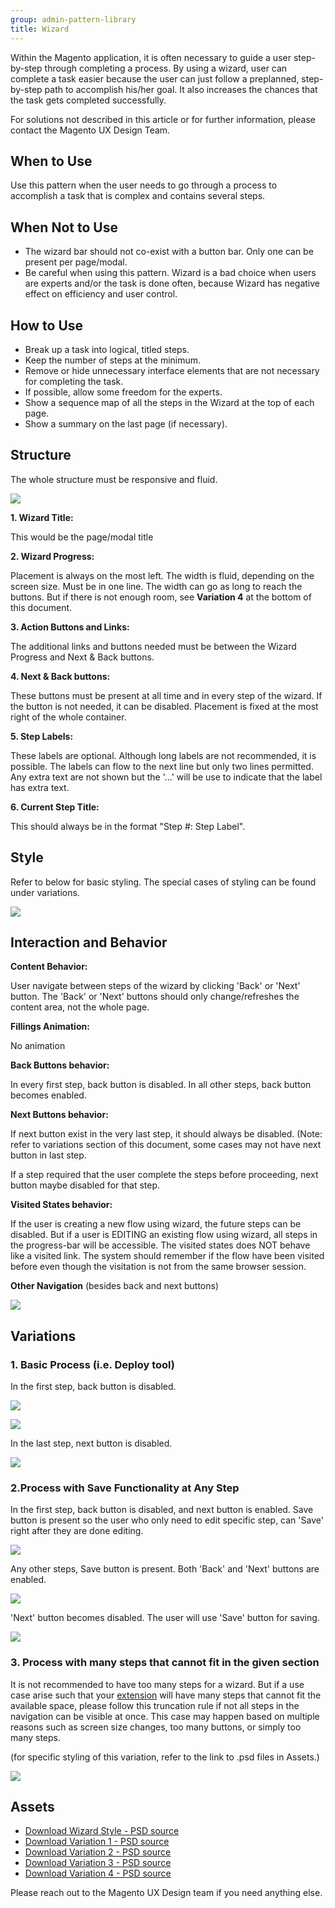 ```yaml
---
group: admin-pattern-library
title: Wizard
---
```

Within the Magento application, it is often necessary to guide a user step-by-step through completing a process. By using a wizard, user can complete a task easier because the user can just follow a preplanned, step-by-step path to accomplish his/her goal. It also increases the chances that the task gets completed successfully.

For solutions not described in this article or for further information, please contact the Magento UX Design Team.

## When to Use

Use this pattern when the user needs to go through a process to accomplish a task that is complex and contains several steps.

## When Not to Use

*  The wizard bar should not co-exist with a button bar. Only one can be present per page/modal.
*  Be careful when using this pattern. Wizard is a bad choice when users are experts and/or the task is done often, because Wizard has negative effect on efficiency and user control.

## How to Use

*  Break up a task into logical, titled steps.
*  Keep the number of steps at the minimum.
*  Remove or hide unnecessary interface elements that are not necessary for completing the task.
*  If possible, allow some freedom for the experts.
*  Show a sequence map of all the steps in the Wizard at the top of each page.
*  Show a summary on the last page (if necessary).

## Structure

The whole structure must be responsive and fluid.

![](img/structure-wizard.jpg)

**1. Wizard Title:**

This would be the page/modal title

**2. Wizard Progress:**

Placement is always on the most left. The width is fluid, depending on the screen size. Must be in one line. The width can go as long to reach the buttons. But if there is not enough room, see **Variation 4** at the bottom of this document.

**3. Action Buttons and Links:**

The additional links and buttons needed must be between the Wizard Progress and Next & Back buttons.

**4. Next & Back buttons:**

These buttons must be present at all time and in every step of the wizard. If the button is not needed, it can be disabled. Placement is fixed at the most right of the whole container.

**5. Step Labels:**

These labels are optional. Although long labels are not recommended, it is possible. The labels can flow to the next line but only two lines permitted. Any extra text are not shown but the '...' will be use to indicate that the label has extra text.

**6. Current Step Title:**

This should always be in the format "Step #: Step Label".

## Style

Refer to below for basic styling. The special cases of styling can be found under variations.

![](img/wizard-pattern-styles.jpg)

## Interaction and Behavior

**Content Behavior:**

User navigate between steps of the wizard by clicking 'Back' or 'Next' button.
The 'Back' or 'Next' buttons should only change/refreshes the content area, not the whole page.

**Fillings Animation:**

No animation

**Back Buttons behavior:**

In every first step, back button is disabled. In all other steps, back button becomes enabled.

**Next Buttons behavior:**

If next button exist in the very last step, it should always be disabled. (Note: refer to variations section of this document, some cases may not have next button in last step.

If a step required that the user complete the steps before proceeding, next button maybe disabled for that step.

**Visited States behavior:**

If the user is creating a new flow using wizard, the future steps can be disabled. But if a user is EDITING an existing flow using wizard, all steps in the progress-bar will be accessible. The visited states does NOT behave like a visited link. The system should remember if the flow have been visited before even though the visitation is not from the same browser session.

**Other Navigation** (besides back and next buttons)

![](img/wizard-pattern-behavior.jpg)

## Variations

### 1. Basic Process (i.e. Deploy tool)

In the first step, back button is disabled.

![](img/Variation1.1.png)

![](img/Variation1.2.png)

In the last step, next button is disabled.

![](img/Variation1.3.png)

### 2.Process with Save Functionality at Any Step

In the first step, back button is disabled, and next button is enabled. Save button is present so the user who only need to edit specific step, can 'Save' right after they are done editing.

![](img/Variation3.1.png)

Any other steps, Save button is present. Both 'Back' and 'Next' buttons are enabled.

![](img/Variation3.2.png)

'Next' button becomes disabled. The user will use 'Save' button for saving.

![](img/Variation3.3.png)

### 3. Process with many steps that cannot fit in the given section

It is not recommended to have too many steps for a wizard. But if a use case arise such that your [extension](https://glossary.magento.com/extension) will have many steps that cannot fit the available space, please follow this truncation rule if not all steps in the navigation can be visible at once. This case may happen based on multiple reasons such as screen size changes, too many buttons, or simply too many steps.

(for specific styling of this variation, refer to the link to .psd files in Assets.)

![](img/Variation4.png)

## Assets

*  [Download Wizard Style - PSD source](src/wizard-pattern-styles.psd)
*  [Download Variation 1 - PSD source](src/Variation1.psd)
*  [Download Variation 2 - PSD source](src/Variation2.psd)
*  [Download Variation 3 - PSD source](src/Variation3.psd)
*  [Download Variation 4 - PSD source](src/Variation4.psd)

Please reach out to the Magento UX Design team if you need anything else.
